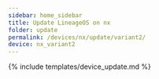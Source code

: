 ```yaml
---
sidebar: home_sidebar
title: Update LineageOS on nx
folder: update
permalink: /devices/nx/update/variant2/
device: nx_variant2
---
```

{% include templates/device_update.md %}

